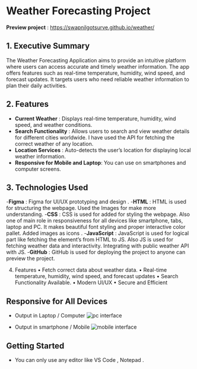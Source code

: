 # Weather Forecasting Project
**Preview project** : https://swapnilgotsurve.github.io/weather/
## 1. Executive Summary
The Weather Forecasting Application aims to provide an intuitive platform where users can access accurate and timely weather information. The app offers features such as real-time temperature, humidity, wind speed, and forecast updates. It targets users who need reliable weather information to plan their daily activities.

## 2. Features
- **Current Weather** : Displays real-time temperature, humidity, wind speed, and weather conditions.
- **Search Functionality** : Allows users to search and view weather details for different cities worldwide. I have used the API for fetching the correct weather of any location.
- **Location Services** : Auto-detects the user’s location for displaying local weather information.
- **Responsive for Mobile and Laptop**: You can use on smartphones and computer screens.

## 3. Technologies Used
-**Figma** : Figma for UI/UX prototyping and design . 
-**HTML** : HTML is used for structuring the webpage. Used the Images for make more understanding.
-**CSS** : CSS is used for added for styling the webpage. Also one of main role in responsiveness for all devices like smartphone, tabs, laptop and PC. It makes beautiful font styling and proper interactive color pallet. Added images as icons . 
-**JavaScript** : JavaScript is used for logical part like fetching the element’s from HTML to JS. Also JS is used for fetching weather data and interactivity. Integrating with public weather API with JS.
-**GitHub** : GitHub is used for deploying the project to anyone can preview the project.

4. Features
•	Fetch correct data about weather data.
•	Real-time temperature, humidity, wind speed, and forecast updates 
•	Search Functionality Available.
•	Modern UI/UX
•	Secure and Efficient

## Responsive for All Devices 
- Output in Laptop / Computer
![pc interface](https://github.com/user-attachments/assets/3b1b69e1-5e5a-4420-8ecf-e137a4633878)

- Output in smartphone / Mobile
![mobile interface](https://github.com/user-attachments/assets/28de20f0-ef8f-4e8d-94fd-f5a34079cb5a)

## Getting Started
- You can only use any editor like VS Code , Notepad .
 
